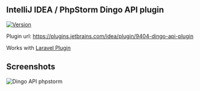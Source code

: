 IntelliJ IDEA / PhpStorm Dingo API plugin
-------------

[![Version](http://phpstorm.espend.de/badge/9404/version)](https://plugins.jetbrains.com/idea/plugin/9404-dingo-api-plugin)

Plugin url: https://plugins.jetbrains.com/idea/plugin/9404-dingo-api-plugin

Works with [Laravel Plugin](https://github.com/Haehnchen/idea-php-laravel-plugin)

## Screenshots

![Dingo API phpstorm](https://plugins.jetbrains.com/files/9404/screenshot_16591.png)